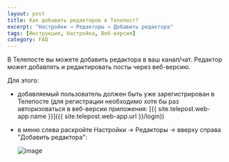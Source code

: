```yaml
---
layout: post
title: Как добавить редакторов в Телепост?
excerpt: "Настройки → Редакторы → Добавить редактора"
tags: [Инструкция, Настройка, Веб-версия]
category: FAQ
---
```


В Телепосте вы можете добавить редактора в ваш канал/чат. Редактор может добавлять и редактировать посты через веб-версию.

Для этого:

* добавляемый пользователь должен быть уже зарегистрирован в Телепосте (для регистрации необходимо хотя бы раз авторизоваться в веб-версии приложения: [{{ site.telepost.web-app.name }}]({{ site.telepost.web-app.url }}/login))

* в меню слева раскройте Настройки → Редакторы → вверху справа "Добавить редактора":

  ![image](https://user-images.githubusercontent.com/24430718/108608579-e8280880-73d8-11eb-8c60-b0a0317869cd.png)
